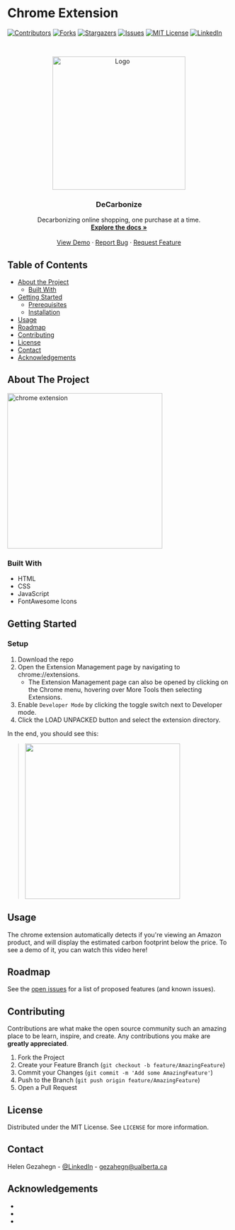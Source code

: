 # Chrome Extension

<!--
*** Thanks for checking out this README Template. If you have a suggestion that would
*** make this better, please fork the repo and create a pull request or simply open
*** an issue with the tag "enhancement".
*** Thanks again! Now go create something AMAZING! :D
***
***
***
*** To avoid retyping too much info. Do a search and replace for the following:
*** github_username, repo_name, twitter_handle, email
-->





<!-- PROJECT SHIELDS -->
<!--
*** I'm using markdown "reference style" links for readability.
*** Reference links are enclosed in brackets [ ] instead of parentheses ( ).
*** See the bottom of this document for the declaration of the reference variables
*** for contributors-url, forks-url, etc. This is an optional, concise syntax you may use.
*** https://www.markdownguide.org/basic-syntax/#reference-style-links
-->
[![Contributors][contributors-shield]][contributors-url]
[![Forks][forks-shield]][forks-url]
[![Stargazers][stars-shield]][stars-url]
[![Issues][issues-shield]][issues-url]
[![MIT License][license-shield]][license-url]
[![LinkedIn][linkedin-shield]][linkedin-url]



<!-- PROJECT LOGO -->
<br />
<p align="center">
  <a href="https://github.com/DeCarbonize/chrome-extension">
  <img src="https://i.ibb.co/gyynX0B/new.png" alt="Logo" width="300" height="auto">
  </a>

  <h3 align="center">DeCarbonize</h3>

  <p align="center">
    Decarbonizing online shopping, one purchase at a time.
    <br />
    <a href="https://github.com/DeCarbonize/chrome-extension/wiki"><strong>Explore the docs »</strong></a>
    <br />
    <br />
   <a href="https://github.com/DeCarbonize/chrome-extension">View Demo</a>
    ·
   <a href="https://github.com/DeCarbonize/chrome-extension/issues">Report Bug</a>
    ·
    <a href="https://github.com/DeCarbonize/chrome-extension/issues">Request Feature</a>
  </p>
</p>



<!-- TABLE OF CONTENTS -->
## Table of Contents

* [About the Project](#about-the-project)
  * [Built With](#built-with)
* [Getting Started](#getting-started)
  * [Prerequisites](#prerequisites)
  * [Installation](#installation)
* [Usage](#usage)
* [Roadmap](#roadmap)
* [Contributing](#contributing)
* [License](#license)
* [Contact](#contact)
* [Acknowledgements](#acknowledgements)



<!-- ABOUT THE PROJECT -->
## About The Project

<img src="https://i.ibb.co/xHNzT8L/image-1.png" alt="chrome extension" width="350px" border="0">

### Built With

* HTML
* CSS
* JavaScript
* FontAwesome Icons

<!-- GETTING STARTED -->
## Getting Started

### Setup

1. Download the repo
2. Open the Extension Management page by navigating to chrome://extensions.
   - The Extension Management page can also be opened by clicking on the Chrome menu, hovering over More Tools then selecting Extensions.
3. Enable `Developer Mode` by clicking the toggle switch next to Developer mode.
4. Click the LOAD UNPACKED button and select the extension directory.

In the end, you should see this:
> <img src="https://i.ibb.co/rFLD42F/Screen-Shot-2020-10-18-at-10-26-07-AM.png" width="350px" />

<!-- USAGE EXAMPLES -->
## Usage
The chrome extension automatically detects if you're viewing an Amazon product, and will display the estimated carbon footprint below the price. To see a demo of it, you can watch this video here!


<!-- ROADMAP -->
## Roadmap
See the [open issues](https://github.com/github_username/repo_name/issues) for a list of proposed features (and known issues).

<!-- CONTRIBUTING -->
## Contributing

Contributions are what make the open source community such an amazing place to be learn, inspire, and create. Any contributions you make are **greatly appreciated**.

1. Fork the Project
2. Create your Feature Branch (`git checkout -b feature/AmazingFeature`)
3. Commit your Changes (`git commit -m 'Add some AmazingFeature'`)
4. Push to the Branch (`git push origin feature/AmazingFeature`)
5. Open a Pull Request



<!-- LICENSE -->
## License

Distributed under the MIT License. See `LICENSE` for more information.


<!-- CONTACT -->
## Contact

Helen Gezahegn - [@LinkedIn](https://www.linkedin.com/in/helengezahegn/) - gezahegn@ualberta.ca

<!-- ACKNOWLEDGEMENTS -->
## Acknowledgements

* []()
* []()
* []()


<!-- MARKDOWN LINKS & IMAGES -->
<!-- https://www.markdownguide.org/basic-syntax/#reference-style-links -->
[contributors-shield]: https://img.shields.io/github/contributors/github_username/repo.svg?style=flat-square
[contributors-url]: https://github.com/DeCarbonize/chrome-extension/graphs/contributors
[forks-shield]: https://img.shields.io/github/forks/github_username/repo.svg?style=flat-square
[forks-url]: https://github.com/github_username/repo/network/members
[stars-shield]: https://img.shields.io/github/stars/github_username/repo.svg?style=flat-square
[stars-url]: https://github.com/github_username/repo/stargazers
[issues-shield]: https://img.shields.io/github/issues/github_username/repo.svg?style=flat-square
[issues-url]: https://github.com/github_username/repo/issues
[license-shield]: https://img.shields.io/github/license/github_username/repo.svg?style=flat-square
[license-url]: https://github.com/github_username/repo/blob/master/LICENSE.txt
[linkedin-shield]: https://img.shields.io/badge/-LinkedIn-black.svg?style=flat-square&logo=linkedin&colorB=555
[linkedin-url]: https://linkedin.com/in/github_username
[product-screenshot]: images/screenshot.png
